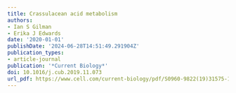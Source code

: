 ```yaml
---
title: Crassulacean acid metabolism
authors:
- Ian S Gilman
- Erika J Edwards
date: '2020-01-01'
publishDate: '2024-06-28T14:51:49.291904Z'
publication_types:
- article-journal
publication: '*Current Biology*'
doi: 10.1016/j.cub.2019.11.073
url_pdf: https://www.cell.com/current-biology/pdf/S0960-9822(19)31575-1.pdf
---
```

